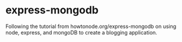 express-mongodb
===============

Following the tutorial from howtonode.org/express-mongodb on using node, express, and mongoDB to create a blogging application.
